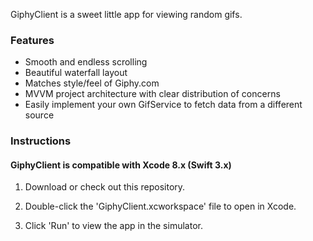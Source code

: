 GiphyClient is a sweet little app for viewing random gifs.

### Features

- Smooth and endless scrolling
- Beautiful waterfall layout
- Matches style/feel of Giphy.com
- MVVM project architecture with clear distribution of concerns
- Easily implement your own GifService to fetch data from a different source

### Instructions

#### GiphyClient is compatible with Xcode 8.x (Swift 3.x)

1. Download or check out this repository.

2. Double-click the 'GiphyClient.xcworkspace' file to open in Xcode.

3. Click 'Run' to view the app in the simulator.
